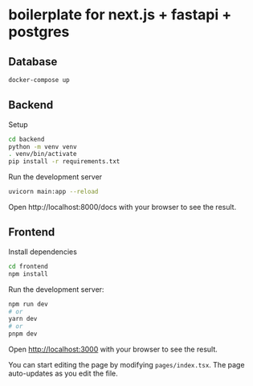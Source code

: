 # boilerplate for next.js + fastapi + postgres
 

## Database

```bash
docker-compose up
```

## Backend

Setup

```bash
cd backend
python -m venv venv
. venv/bin/activate
pip install -r requirements.txt
```

Run the development server

```bash
uvicorn main:app --reload
```

Open http://localhost:8000/docs with your browser to see the result.


## Frontend


Install dependencies

```bash
cd frontend
npm install

```

Run the development server:

```bash
npm run dev
# or
yarn dev
# or
pnpm dev
```

Open [http://localhost:3000](http://localhost:3000) with your browser to see the result.

You can start editing the page by modifying `pages/index.tsx`. The page auto-updates as you edit the file.

